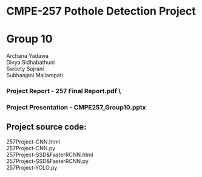 # CMPE-257 Pothole Detection Project
# Group 10
Archana Yadawa\
Divya Sidhabathuni\
Sweety Sojrani\
Subhanjani Mallampati


### Project Report - 257 Final Report.pdf \
### Project Presentation - CMPE257_Group10.pptx 

## Project source code: 

257Project-CNN.html \
257Project-CNN.py \
257Project-SSD&FasterRCNN.html \
257Project-SSD&FasterRCNN.py \
257Project-YOLO.py
